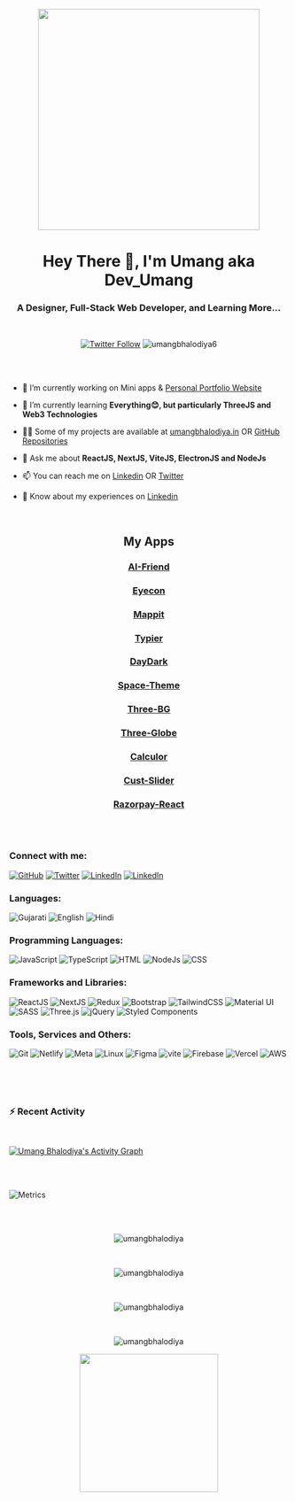 
<p align="center"><img align="center" height="400px" width="400px" src="https://dev-items.s3.ap-south-1.amazonaws.com/flame-remote-working.gif"/></p>
<p align="center"> 
<h1 align="center">Hey There 👋, I'm Umang aka Dev_Umang</h1>
<h3 align="center">A Designer, Full-Stack Web Developer, and Learning More...</h3>
<br/>
<p align="center"> <a href="https://twitter.com/umangbhalodiya6" target="_blank"><img alt="Twitter Follow" src="https://img.shields.io/twitter/follow/umangbhalodiya6?color=%231DA1F2&label=Follow%20%40umangbhalodiya6&logo=twitter&style=flat-square"></a> 
<img src="https://komarev.com/ghpvc/?username=umangbhalodiya6&label=Profile%20views&color=e0245e&style=flat-square" alt="umangbhalodiya6" /></p>
<br/>
 
<br/>

- 🔭 I’m currently working on Mini apps & [Personal Portfolio Website](https://umangbhalodiya.in)

- 🌱 I’m currently learning **Everything😊, but particularly ThreeJS and Web3 Technologies**

- 👨‍💻 Some of my projects are available at [umangbhalodiya.in](https://www.umangbhalodiya.in/#portfolio) OR [GitHub Repositories](https://github.com/umangbhalodiya?tab=repositories)

- 💬 Ask me about **ReactJS, NextJS, ViteJS, ElectronJS and NodeJs**

- 📫 You can reach me on [Linkedin](https://www.linkedin.com/in/umang-bhalodiya-06a8b8202) OR [Twitter](https://twitter.com/umangbhalodiya6)

- 📄 Know about my experiences on [Linkedin](https://www.linkedin.com/in/umang-bhalodiya-06a8b8202/)

<br/>
 
<h2 align="center">My Apps</h3>
<h3><p align="center"><a href="https://ai.umangbhalodiya.in">AI-Friend</a></h4></p> 
<h3><p align="center"><a  href="https://eyecon.umangbhalodiya.in">Eyecon</a></p></h4> 
<h3><p align="center"><a   href="https://mapcy.umangbhalodiya.in">Mappit</a></p></h4> 
<h3><p align="center"><a   href="https://typier.umangbhalodiya.in">Typier</a></p></h4> 
<h3><p align="center"><a   href="https://daydark.umangbhalodiya.in">DayDark</a></p></h4> 
<h3><p align="center"><a   href="https://spacetheme.netlify.app">Space-Theme</a></p></h4> 
<h3><p align="center"><a   href="https://threebg.netlify.app">Three-BG</a></p></h4> 
<h3><p align="center"><a   href="https://threeglobe.netlify.app">Three-Globe</a></p></h4> 
<h3><p align="center"><a   href="https://calculor.netlify.app">Calculor</a></p></h4> 
<h3><p align="center"><a   href="https://custslider.netlify.app">Cust-Slider</a></p></h4> 
<h3><p align="center"><a   href="https://razorpayreact.umangbhalodiua.in">Razorpay-React</a></p></h4> 
<br/>

<br/>

<h3 align="left">Connect with me:</h3>
<p align="left">
 
<a href="https://github.com/umangbhalodiya" target="blank"><img alt="GitHub" src="https://img.shields.io/badge/github-181717?&style=for-the-badge&logo=github&logoColor=white"/></a>
<a href="https://twitter.com/umangbhalodiya6" target="blank"><img alt="Twitter" src="https://img.shields.io/badge/twitter-1DA1F2?&style=for-the-badge&logo=Twitter&logoColor=white"/></a>
<a href="https://www.linkedin.com/in/umang-bhalodiya-06a8b8202/" target="blank"><img alt="LinkedIn" src="https://img.shields.io/badge/linkedin-0077B5?&style=for-the-badge&logo=linkedin&logoColor=white"/></a>
<a href="https://instagram.com/umangbhalodiya" target="blank"><img alt="LinkedIn" src="https://img.shields.io/badge/instagram-E4405F?&style=for-the-badge&logo=instagram&logoColor=white"/></a>
</p>

<h3 align="left">Languages:</h3>
<p align="left">
<img src="https://img.shields.io/badge/Gujarati-e02463?style=for-the-badge" alt="Gujarati"/>
<img src="https://img.shields.io/badge/English-e02463?style=for-the-badge" alt="English"/>
<img src="https://img.shields.io/badge/Hindi-e02463?style=for-the-badge" alt="Hindi"/>
</p>

<h3 align="left">Programming Languages:</h3>
<p align="left">
<img alt="JavaScript" src="https://img.shields.io/badge/javascript%20-%23323330?&style=for-the-badge&logo=javascript&logoColor=%23F7DF1E"/>
<img alt="TypeScript" src="https://img.shields.io/badge/typescript%20-%23007ACC?&style=for-the-badge&logo=typescript&logoColor=white"/>
<img alt="HTML" src="https://img.shields.io/badge/html%20-%23E34F26?&style=for-the-badge&logo=html5&logoColor=white"/>
<img alt="NodeJs" src="https://img.shields.io/badge/nodejs%20-%2338B2AC?&style=for-the-badge&logo=nodejs-css&logoColor=white"/>
<img alt="CSS" src="https://img.shields.io/badge/css%20-%231572B6?&style=for-the-badge&logo=css3&logoColor=white"/>
 </p>

<h3 align="left">Frameworks and Libraries:</h3>
<p align="left">
<img alt="ReactJS" src="https://img.shields.io/badge/reactjs%20-%2320232a?&style=for-the-badge&logo=react&logoColor=%2361DAFB"/>
<img alt="NextJS" src="https://img.shields.io/badge/nextjs%20-%23000000?&style=for-the-badge&logo=next.js&logoColor=white"/>
<img alt="Redux" src="https://img.shields.io/badge/redux%20-%23593d88?&style=for-the-badge&logo=redux&logoColor=white"/>
<img alt="Bootstrap" src="https://img.shields.io/badge/bootstrap%20-%23563D7C?&style=for-the-badge&logo=bootstrap&logoColor=white"/>
<img alt="TailwindCSS" src="https://img.shields.io/badge/tailwindcss%20-%2338B2AC?&style=for-the-badge&logo=tailwind-css&logoColor=white"/>
<img alt="Material UI" src="https://img.shields.io/badge/Material%20UI%20-%23007FFF?&style=for-the-badge&logo=mui&logoColor=white"/>
<img alt="SASS" src="https://img.shields.io/badge/SASS%20-hotpink?&style=for-the-badge&logo=SASS&logoColor=white"/>
<img alt="Three.js" src="https://img.shields.io/badge/Three%2Ejs-000000?style=for-the-badge&logo=three%2Ejs&logoColor=white"/>
<img alt="jQuery" src="https://img.shields.io/badge/jquery%20-%230769AD?&style=for-the-badge&logo=jquery&logoColor=white"/>
<img alt="Styled Components" src="https://img.shields.io/badge/Styled%20Components-DB7093?style=for-the-badge&logo=styled-components&logoColor=white"/>
</p>

<h3 align="left">Tools, Services and Others:</h3>
<p align="left">
<img alt="Git" src="https://img.shields.io/badge/git%20-%23F05033?&style=for-the-badge&logo=git&logoColor=white"/>
<img alt="Netlify" src="https://img.shields.io/badge/netlify-%230E1E25?&style=for-the-badge&logo=netlify&logoColor=00C7B7"/>
<img alt="Meta" src="https://img.shields.io/badge/meta-%23007FFF?&style=for-the-badge&logo=meta&logoColor=ffffff"/>
<img alt="Linux" src="https://img.shields.io/badge/linux%20-%23FCC624?&style=for-the-badge&logo=linux&logoColor=black"/>
<img alt="Figma" src="https://img.shields.io/badge/figma%20-%23F24E1E?&style=for-the-badge&logo=figma&logoColor=white"/>
<img alt="vite" src="https://img.shields.io/badge/vite%20-%23646cff?&style=for-the-badge&logo=vite&logoColor=white" />
<img alt="Firebase" src="https://img.shields.io/badge/firebase-%23039BE5?style=for-the-badge&logo=firebase"/>
<img alt="Vercel" src="https://img.shields.io/badge/Vercel-%23000000?style=for-the-badge&logo=vercel"/>
<img alt="AWS" src="https://img.shields.io/badge/aws%20-%23F24E1E?&style=for-the-badge&logo=aws&logoColor=white"/>
 </p>
<br/>
 
&nbsp;

### :zap: Recent Activity
 
<br/>
  
<a href="https://github-readme-activity-graph.cyclic.app/graph?username=umangbhalodiya&theme=dracula"><img alt="Umang Bhalodiya's Activity Graph" src="https://github-readme-activity-graph.cyclic.app/graph?username=umangbhalodiya&theme=react-dark&hide_border=true&area=true" /></a>

<br/>

<br/>

![Metrics](https://metrics.lecoq.io/umangbhalodiya?template=classic&languages=1&achievements=1¬able=1&base.indepth=false&base.hireable=false&languages.limit=8&languages.threshold=0%25&languages.other=false&languages.colors=github&languages.sections=most-used&languages.indepth=false&languages.analysis.timeout=15&languages.categories=markup%2C%20programming&languages.recent.categories=markup%2C%20programming&languages.recent.load=300&languages.recent.days=14&achievements.threshold=C&achievements.secrets=true&achievements.display=detailed&achievements.limit=0¬able.from=organization¬able.repositories=false¬able.indepth=false¬able.types=commit&config.timezone=America%2FNew%20York)

<br/>

<br/>

<p align="center"><img align="center" src="https://github-profile-trophy.vercel.app/?username=umangbhalodiya&column=2&margin-w=6&margin-h=6&no-frame=true&theme=dracula" alt="umangbhalodiya" /></p>

&nbsp;

<p align="center"><img align="center" src="https://github-readme-stats.vercel.app/api/top-langs?username=umangbhalodiya&layout=compact&langs_count=10&theme=synthwave&title_color=ff6696&text_color=ff4d85&hide_border=true" alt="umangbhalodiya" /></p>

&nbsp;

<p align="center"><img align="center" src="https://github-readme-stats.vercel.app/api?username=umangbhalodiya&show_icons=true&count_private=true&show_icons=true&theme=synthwave&title_color=ff6696&text_color=ff4d85&icon_color=ff6696&hide_border=true" alt="umangbhalodiya" /></p>

&nbsp;

<p align="center"><img align="center" src="https://github-readme-streak-stats.herokuapp.com/?user=umangbhalodiya&theme=synthwave&hide_border=true&ring=de3163&fire=de3163&stroke=de3163&currStreakNum=de3163&dates=de3163&currStreakLabel=de3163&sideNums=de3163&sideLabels=de3163" alt="umangbhalodiya" /></p>

<p align="center"><img align="center" height="250px" width="250px" src="https://dev-items.s3.ap-south-1.amazonaws.com/cyborg-18+(1).gif"/></p>
<!-- <p align="center"><img align="center" alt="cv" src="https://dev-items.s3.ap-south-1.amazonaws.com/umng.jpg" /></p> -->

<!--
credits:
https://simpleicons.org
https://Shields.io
https://github.com/anuraghazra/github-readme-stats
https://github.com/Ileriayo/markdown-badges
https://github.com/rahuldkjain/github-profile-readme-generator
https://github.com/DenverCoder1/github-readme-streak-stats
https://github.com/ryo-ma/github-profile-trophy
https://github.com/antonkomarev/github-profile-views-counter
https://www.youtube.com/watch?v=n6d4KHSKqGk
-->
